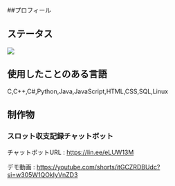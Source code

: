 ##プロフィール

## ステータス
![](https://github-readme-stats.vercel.app/api/top-langs?username=haruru8&show_icons=true&locale=en&layout=compact)

## 使用したことのある言語
C,C++,C#,Python,Java,JavaScript,HTML,CSS,SQL,Linux

## 制作物

### スロット収支記録チャットボット　
チャットボットURL : https://lin.ee/eLUW13M 

デモ動画 : https://youtube.com/shorts/itGCZRDBUdc?si=w305W1QOkIyVnZD3
